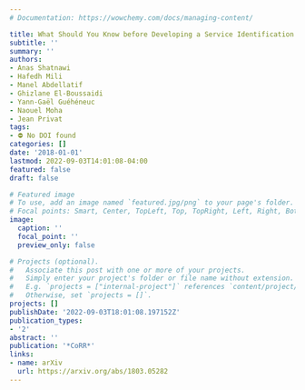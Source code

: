 ```yaml
---
# Documentation: https://wowchemy.com/docs/managing-content/

title: What Should You Know before Developing a Service Identification Approach
subtitle: ''
summary: ''
authors:
- Anas Shatnawi
- Hafedh Mili
- Manel Abdellatif
- Ghizlane El-Boussaidi
- Yann-Gaël Guéhéneuc
- Naouel Moha
- Jean Privat
tags:
- ⛔ No DOI found
categories: []
date: '2018-01-01'
lastmod: 2022-09-03T14:01:08-04:00
featured: false
draft: false

# Featured image
# To use, add an image named `featured.jpg/png` to your page's folder.
# Focal points: Smart, Center, TopLeft, Top, TopRight, Left, Right, BottomLeft, Bottom, BottomRight.
image:
  caption: ''
  focal_point: ''
  preview_only: false

# Projects (optional).
#   Associate this post with one or more of your projects.
#   Simply enter your project's folder or file name without extension.
#   E.g. `projects = ["internal-project"]` references `content/project/deep-learning/index.md`.
#   Otherwise, set `projects = []`.
projects: []
publishDate: '2022-09-03T18:01:08.197152Z'
publication_types:
- '2'
abstract: ''
publication: '*CoRR*'
links:
- name: arXiv
  url: https://arxiv.org/abs/1803.05282
---
```

